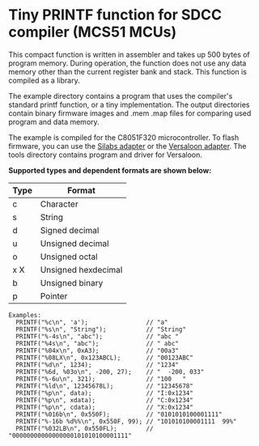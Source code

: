 # Tiny PRINTF function for SDCC compiler (MCS51 MCUs)

This compact function is written in assembler and takes up 500 bytes of program memory. During operation, the function does not use any data memory other than the current register bank and stack. This function is compiled as a library.

The example directory contains a program that uses the compiler's standard printf function, or a tiny implementation. The output directories contain binary firmware images and .mem .map files for comparing used program and data memory.

The example is compiled for the C8051F320 microcontroller. To flash firmware, you can use the [Silabs adapter](https://www.silabs.com/development-tools/mcu/8-bit/8-bit-usb-debug-adapter) or the [Versaloon adapter](https://github.com/versaloon/versaloon). The tools directory contains program and driver for Versaloon.

**Supported types and dependent formats are shown below:**

| Type | Format              |
|------|---------------------|
| c    | Character           |
| s    | String              |
| d    | Signed decimal      |
| u    | Unsigned decimal    |
| o    | Unsigned octal      |
| x X  | Unsigned hexdecimal |
| b    | Unsigned binary     |
| p    | Pointer             |

```
Examples:
  PRINTF("%c\n", 'a');                // "a"
  PRINTF("%s\n", "String");           // "String"
  PRINTF("%-4s\n", "abc");            // "abc "
  PRINTF("%4s\n", "abc");             // " abc"
  PRINTF("%04x\n", 0xA3);             // "00a3"
  PRINTF("%08LX\n", 0x123ABCL);       // "00123ABC"
  PRINTF("%d\n", 1234);               // "1234"
  PRINTF("%6d, %03o\n", -200, 27);    // "  -200, 033"
  PRINTF("%-6u\n", 321);              // "100   "
  PRINTF("%ld\n", 12345678L);         // "12345678"
  PRINTF("%p\n", data);               // "I:0x1234"
  PRINTF("%p\n", xdata);              // "C:0x1234"
  PRINTF("%p\n", cdata);              // "X:0x1234"
  PRINTF("%016b\n", 0x550F);          // "0101010100001111"
  PRINTF("%-16b %d%%\n", 0x550F, 99); // "101010100001111  99%"
  PRINTF("%032LB\n", 0x550FL);        // "00000000000000000101010100001111"
```
